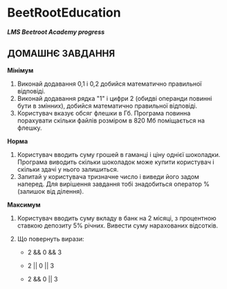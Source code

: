 # BeetRootEducation

**_LMS Beetroot Academy progress_**

## ДОМАШНЄ ЗАВДАННЯ

**Мінімум**

1. Виконай додавання 0,1 і 0,2 добийся математично правильної відповіді.
2. Виконай додавання рядка "1" і цифри 2 (обидві операнди повинні бути в змінних), добийся математично правильної відповіді.
3. Користувач вказує обсяг флешки в Гб. Програма повинна порахувати скільки файлів розміром в 820 Мб поміщається на флешку.

**Норма**

1. Користувач вводить суму грошей в гаманці і ціну однієї шоколадки. Програма виводить скільки шоколадок може купити користувач і скільки здачі у нього залишиться.
2. Запитай у користувача тризначне число і виведи його задом наперед. Для вирішення завдання тобі знадобиться оператор % (залишок від ділення).

**Максимум**

1. Користувач вводить суму вкладу в банк на 2 місяці, з процентною ставкою депозиту 5% річних. Вивести суму нарахованих відсотків.
2. Що повернуть вирази:

   - 2 && 0 && 3

   - 2 || 0 || 3

   - 2 && 0 || 3
